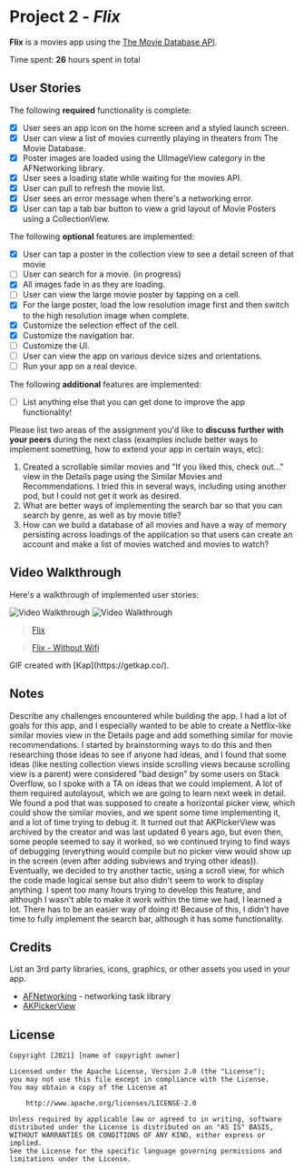 # Project 2 - *Flix*

**Flix** is a movies app using the [The Movie Database API](http://docs.themoviedb.apiary.io/#).

Time spent: **26** hours spent in total

## User Stories

The following **required** functionality is complete:

- [X] User sees an app icon on the home screen and a styled launch screen.
- [X] User can view a list of movies currently playing in theaters from The Movie Database.
- [X] Poster images are loaded using the UIImageView category in the AFNetworking library.
- [X] User sees a loading state while waiting for the movies API.
- [X] User can pull to refresh the movie list.
- [X] User sees an error message when there's a networking error.
- [X] User can tap a tab bar button to view a grid layout of Movie Posters using a CollectionView.

The following **optional** features are implemented:

- [X] User can tap a poster in the collection view to see a detail screen of that movie
- [ ] User can search for a movie. (in progress)
- [X] All images fade in as they are loading.
- [ ] User can view the large movie poster by tapping on a cell.
- [X] For the large poster, load the low resolution image first and then switch to the high resolution image when complete.
- [X] Customize the selection effect of the cell.
- [X] Customize the navigation bar.
- [ ] Customize the UI.
- [ ] User can view the app on various device sizes and orientations.
- [ ] Run your app on a real device.

The following **additional** features are implemented:

- [ ] List anything else that you can get done to improve the app functionality!

Please list two areas of the assignment you'd like to **discuss further with your peers** during the next class (examples include better ways to implement something, how to extend your app in certain ways, etc):

1. Created a scrollable similar movies and "If you liked this, check out..." view in the Details page using the Similar Movies and Recommendations. I tried this in several ways, including using another pod, but I could not get it work as desired.
2. What are better ways of implementing the search bar so that you can search by genre, as well as by movie title?
3. How can we build a database of all movies and have a way of memory persisting across loadings of the application so that users can create an account and make a list of movies watched and movies to watch?

## Video Walkthrough

Here's a walkthrough of implemented user stories:

<img src='http://g.recordit.co/cGmY98LexY.gif' title='Video Walkthrough' width='' alt='Video Walkthrough' />
<img src='http://g.recordit.co/ga7atNX9lU.gif' title='Video Walkthrough' width='' alt='Video Walkthrough' />
<blockquote lang="en"><a href="http://g.recordit.co/cGmY98LexY.gif">Flix</a></blockquote>
<blockquote class="imgur-embed-pub" lang="en" data-id="a/APjGYm5"  ><a href="//imgur.com/a/APjGYm5">Flix - Without Wifi</a></blockquote>
GIF created with [Kap](https://getkap.co/).

## Notes

Describe any challenges encountered while building the app.
I had a lot of goals for this app, and I especially wanted to be able to create a Netflix-like similar movies view in the Details page and add something similar for movie recommendations. I started by brainstorming ways to do this and then researching those ideas to see if anyone had ideas, and I found that some ideas (like nesting collection views inside scrolling views because scrolling view is a parent) were considered "bad design" by some users on Stack Overflow, so I spoke with a TA on ideas that we could implement. A lot of them required autolayout, which we are going to learn next week in detail. We found a pod that was supposed to create a horizontal picker view, which could show the similar movies, and we spent some time implementing it, and a lot of time trying to debug it. It turned out that AKPickerView was archived by the creator and was last updated 6 years ago, but even then, some people seemed to say it worked, so we continued trying to find ways of debugging (everything would compile but no picker view would show up in the screen (even after adding subviews and trying other ideas)). Eventually, we decided to try another tactic, using a scroll view, for which the code made logical sense but also didn't seem to work to display anything. I spent too many hours trying to develop this feature, and although I wasn't able to make it work within the time we had, I learned a lot. There has to be an easier way of doing it! Because of this, I didn't have time to fully implement the search bar, although it has some functionality.

## Credits

List an 3rd party libraries, icons, graphics, or other assets you used in your app.

- [AFNetworking](https://github.com/AFNetworking/AFNetworking) - networking task library
- [AKPickerView](https://github.com/akkyie/AKPickerView)

## License

    Copyright [2021] [name of copyright owner]

    Licensed under the Apache License, Version 2.0 (the "License");
    you may not use this file except in compliance with the License.
    You may obtain a copy of the License at

        http://www.apache.org/licenses/LICENSE-2.0

    Unless required by applicable law or agreed to in writing, software
    distributed under the License is distributed on an "AS IS" BASIS,
    WITHOUT WARRANTIES OR CONDITIONS OF ANY KIND, either express or implied.
    See the License for the specific language governing permissions and
    limitations under the License.
